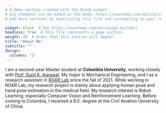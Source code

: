 ```yaml
---
# A Demo section created with the Blank widget.
# Any elements can be added in the body: https://wowchemy.com/docs/writing-markdown-latex/
# Add more sections by duplicating this file and customizing to your requirements.

widget: blank  # See https://wowchemy.com/docs/page-builder/
headless: true  # This file represents a page section.
weight: 20  # Order that this section will appear.
title: "About Me"
subtitle: ""
design:
  columns: '1'
---
```


I am a second-year Master student at **Columbia University**, working closely with [Prof. Sunil K. Agrawal](https://www.engineering.columbia.edu/faculty/sunil-agrawal). My major is Mechanical Engineering, and I as a research assistant in [ROAR Lab](https://roar.me.columbia.edu/) since the fall of 2021. While working in ROAR Lab, my research project is mainly about applying human pose and hand pose estimation in the medical field. My research interest is Robot Learning, especially Computer Vision and Reinforcement Learning. Before coming to Columbia, I received a B.E. degree at the Civil Aviation University of China. 
